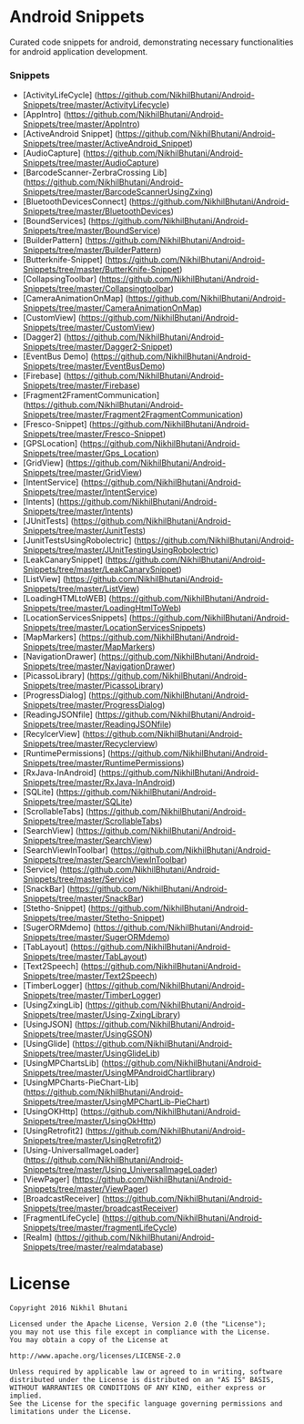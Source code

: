# Android Snippets

Curated code snippets for android, demonstrating necessary functionalities for android application development.

### Snippets

- [ActivityLifeCycle] (https://github.com/NikhilBhutani/Android-Snippets/tree/master/ActivityLifecycle)
- [AppIntro] (https://github.com/NikhilBhutani/Android-Snippets/tree/master/AppIntro)
- [ActiveAndroid Snippet] (https://github.com/NikhilBhutani/Android-Snippets/tree/master/ActiveAndroid_Snippet)
- [AudioCapture] (https://github.com/NikhilBhutani/Android-Snippets/tree/master/AudioCapture)
- [BarcodeScanner-ZerbraCrossing Lib] (https://github.com/NikhilBhutani/Android-Snippets/tree/master/BarcodeScannerUsingZxing)
- [BluetoothDevicesConnect] (https://github.com/NikhilBhutani/Android-Snippets/tree/master/BluetoothDevices)
- [BoundServices] (https://github.com/NikhilBhutani/Android-Snippets/tree/master/BoundService)
- [BuilderPattern] (https://github.com/NikhilBhutani/Android-Snippets/tree/master/BuilderPattern)
- [Butterknife-Snippet] (https://github.com/NikhilBhutani/Android-Snippets/tree/master/ButterKnife-Snippet)
- [CollapsingToolbar] (https://github.com/NikhilBhutani/Android-Snippets/tree/master/Collapsingtoolbar)
- [CameraAnimationOnMap] (https://github.com/NikhilBhutani/Android-Snippets/tree/master/CameraAnimationOnMap)
- [CustomView] (https://github.com/NikhilBhutani/Android-Snippets/tree/master/CustomView)
- [Dagger2] (https://github.com/NikhilBhutani/Android-Snippets/tree/master/Dagger2-Snippet)
- [EventBus Demo] (https://github.com/NikhilBhutani/Android-Snippets/tree/master/EventBusDemo)
- [Firebase] (https://github.com/NikhilBhutani/Android-Snippets/tree/master/Firebase)
- [Fragment2FramentCommunication] (https://github.com/NikhilBhutani/Android-Snippets/tree/master/Fragment2FragmentCommunication)
- [Fresco-Snippet] (https://github.com/NikhilBhutani/Android-Snippets/tree/master/Fresco-Snippet)
- [GPSLocation] (https://github.com/NikhilBhutani/Android-Snippets/tree/master/Gps_Location)
- [GridView] (https://github.com/NikhilBhutani/Android-Snippets/tree/master/GridView)
- [IntentService] (https://github.com/NikhilBhutani/Android-Snippets/tree/master/IntentService)
- [Intents] (https://github.com/NikhilBhutani/Android-Snippets/tree/master/Intents)
- [JUnitTests] (https://github.com/NikhilBhutani/Android-Snippets/tree/master/JunitTests)
- [JunitTestsUsingRobolectric] (https://github.com/NikhilBhutani/Android-Snippets/tree/master/JUnitTestingUsingRobolectric)
- [LeakCanarySnippet] (https://github.com/NikhilBhutani/Android-Snippets/tree/master/LeakCanarySnippet)
- [ListView] (https://github.com/NikhilBhutani/Android-Snippets/tree/master/ListView)
- [LoadingHTMLtoWEB] (https://github.com/NikhilBhutani/Android-Snippets/tree/master/LoadingHtmlToWeb)
- [LocationServicesSnippets] (https://github.com/NikhilBhutani/Android-Snippets/tree/master/LocationServicesSnippets)
- [MapMarkers] (https://github.com/NikhilBhutani/Android-Snippets/tree/master/MapMarkers)
- [NavigationDrawer] (https://github.com/NikhilBhutani/Android-Snippets/tree/master/NavigationDrawer)
- [PicassoLibrary] (https://github.com/NikhilBhutani/Android-Snippets/tree/master/PicassoLibrary)
- [ProgressDialog] (https://github.com/NikhilBhutani/Android-Snippets/tree/master/ProgressDialog)
- [ReadingJSONfile] (https://github.com/NikhilBhutani/Android-Snippets/tree/master/ReadingJSONfile)
- [RecylcerView] (https://github.com/NikhilBhutani/Android-Snippets/tree/master/Recyclerview)
- [RuntimePermissions] (https://github.com/NikhilBhutani/Android-Snippets/tree/master/RuntimePermissions)
- [RxJava-InAndroid] (https://github.com/NikhilBhutani/Android-Snippets/tree/master/RxJava-InAndroid)
- [SQLite] (https://github.com/NikhilBhutani/Android-Snippets/tree/master/SQLite)
- [ScrollableTabs] (https://github.com/NikhilBhutani/Android-Snippets/tree/master/ScrollableTabs)
- [SearchView] (https://github.com/NikhilBhutani/Android-Snippets/tree/master/SearchView)
- [SearchViewInToolbar] (https://github.com/NikhilBhutani/Android-Snippets/tree/master/SearchViewInToolbar)
- [Service] (https://github.com/NikhilBhutani/Android-Snippets/tree/master/Service)
- [SnackBar] (https://github.com/NikhilBhutani/Android-Snippets/tree/master/SnackBar)
- [Stetho-Snippet] (https://github.com/NikhilBhutani/Android-Snippets/tree/master/Stetho-Snippet)
- [SugerORMdemo] (https://github.com/NikhilBhutani/Android-Snippets/tree/master/SugerORMdemo)
- [TabLayout] (https://github.com/NikhilBhutani/Android-Snippets/tree/master/TabLayout)
- [Text2Speech] (https://github.com/NikhilBhutani/Android-Snippets/tree/master/Text2Speech)
- [TimberLogger] (https://github.com/NikhilBhutani/Android-Snippets/tree/master/TimberLogger)
- [UsingZxingLib] (https://github.com/NikhilBhutani/Android-Snippets/tree/master/Using-ZxingLibrary)
- [UsingJSON] (https://github.com/NikhilBhutani/Android-Snippets/tree/master/UsingGSON)
- [UsingGlide] (https://github.com/NikhilBhutani/Android-Snippets/tree/master/UsingGlideLib)
- [UsingMPChartsLib] (https://github.com/NikhilBhutani/Android-Snippets/tree/master/UsingMPAndroidChartlibrary)
- [UsingMPCharts-PieChart-Lib] (https://github.com/NikhilBhutani/Android-Snippets/tree/master/UsingMPChartLib-PieChart)
- [UsingOKHttp] (https://github.com/NikhilBhutani/Android-Snippets/tree/master/UsingOkHttp)
- [UsingRetrofit2] (https://github.com/NikhilBhutani/Android-Snippets/tree/master/UsingRetrofit2)
- [Using-UniversalImageLoader] (https://github.com/NikhilBhutani/Android-Snippets/tree/master/Using_UniversalImageLoader)
- [ViewPager] (https://github.com/NikhilBhutani/Android-Snippets/tree/master/ViewPager)
- [BroadcastReceiver] (https://github.com/NikhilBhutani/Android-Snippets/tree/master/broadcastReceiver)
- [FragmentLifeCycle] (https://github.com/NikhilBhutani/Android-Snippets/tree/master/fragmentLifeCycle)
- [Realm] (https://github.com/NikhilBhutani/Android-Snippets/tree/master/realmdatabase)
 


# License

    Copyright 2016 Nikhil Bhutani

    Licensed under the Apache License, Version 2.0 (the "License");
    you may not use this file except in compliance with the License.
    You may obtain a copy of the License at

    http://www.apache.org/licenses/LICENSE-2.0

    Unless required by applicable law or agreed to in writing, software
    distributed under the License is distributed on an "AS IS" BASIS,
    WITHOUT WARRANTIES OR CONDITIONS OF ANY KIND, either express or implied.
    See the License for the specific language governing permissions and
    limitations under the License.

